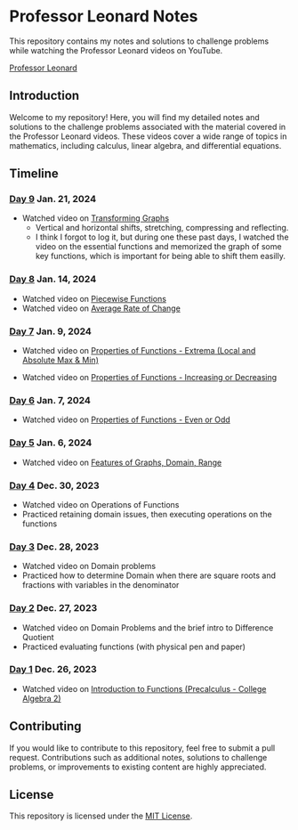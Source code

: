 # Professor Leonard Notes

This repository contains my notes and solutions to challenge problems while watching the Professor Leonard videos on YouTube.

[Professor Leonard](https://www.youtube.com/@ProfessorLeonard)


## Introduction

Welcome to my repository! Here, you will find my detailed notes and solutions to the challenge problems associated with the material covered in the Professor Leonard videos. These videos cover a wide range of topics in mathematics, including calculus, linear algebra, and differential equations.

## Timeline


### [Day 9](/Pre-Calculus/graphs.md#graph-transformations) Jan. 21, 2024 
- Watched video on [Transforming Graphs](https://www.youtube.com/watch?v=sTCRB6hMsC4&list=PLDesaqWTN6ESsmwELdrzhcGiRhk5DjwLP&index=14)
  - Vertical and horizontal shifts, stretching, compressing and reflecting. 
  - I think I forgot to log it, but during one these past days, I watched the video on the essential functions and memorized the graph of some key functions, which is important for being able to shift them easilly.  


### [Day 8](/Pre-Calculus/graphs.md) Jan. 14, 2024 
- Watched video on [Piecewise Functions](https://www.youtube.com/watch?v=KHZKgl_9o7M&list=PLDesaqWTN6ESsmwELdrzhcGiRhk5DjwLP&index=12)
- Watched video on [Average Rate of Change](https://www.youtube.com/watch?v=H5Y-ONkezDM&list=PLDesaqWTN6ESsmwELdrzhcGiRhk5DjwLP&index=11)

### [Day 7](/Pre-Calculus/graphs.md) Jan. 9, 2024 
- Watched video on [Properties of Functions - Extrema (Local and Absolute Max & Min)](https://www.youtube.com/watch?v=2hItEGb3KJo&list=PLDesaqWTN6ESsmwELdrzhcGiRhk5DjwLP&index=10)

- Watched video on [Properties of Functions - Increasing or Decreasing](https://www.youtube.com/watch?v=cIRDvscVPr0&list=PLDesaqWTN6ESsmwELdrzhcGiRhk5DjwLP&index=9)

### [Day 6](/Pre-Calculus/functions.md) Jan. 7, 2024 
- Watched video on [Properties of Functions - Even or Odd](https://youtu.be/6897XAx3O9Q?si=j_GUtMf7SOe-Ja3D)

### [Day 5](/Pre-Calculus/graphs.md) Jan. 6, 2024 
- Watched video on [Features of Graphs, Domain, Range](https://youtu.be/d3b-4Zz65ZE?si=HJsLH23a3hDBFvil)

### [Day 4](/Pre-Calculus/functions.md) Dec. 30, 2023
- Watched video on Operations of Functions
- Practiced retaining domain issues, then executing operations on the functions 

### [Day 3](/Pre-Calculus/functions.md) Dec. 28, 2023
- Watched video on Domain problems
- Practiced how to determine Domain when there are square roots and fractions with variables in the denominator 

### [Day 2](/Pre-Calculus/functions.md) Dec. 27, 2023
- Watched video on Domain Problems and the brief intro to Difference Quotient
- Practiced evaluating functions (with physical pen and paper)
  
### [Day 1](/Pre-Calculus/functions.md) Dec. 26, 2023 
- Watched video on [Introduction to Functions (Precalculus - College Algebra 2)](https://youtu.be/FkUEsP9efFg?si=-CqrPY1XuoAFuWqZ)



 




## Contributing

If you would like to contribute to this repository, feel free to submit a pull request. Contributions such as additional notes, solutions to challenge problems, or improvements to existing content are highly appreciated.

## License

This repository is licensed under the [MIT License](LICENSE).


